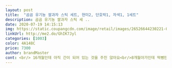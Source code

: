```yaml
---
layout: post 
title:  "곰곰 유기농 쌀과자 스틱 세트, 현미2, 단호박1, 자색1, 1세트" 
description: 곰곰 유기농 쌀과자 스틱 세 ..
date: 2020-07-19 14:15:13 
img: https://static.coupangcdn.com/image/retail/images/26526644230221-01f98030-b8c9-44d7-bab0-16cced349ff8.jpg 
linkUrl: http://me2.do/GhIK7Jyl 
categories: [1003] 
color: 4A148C 
price: 7300 
author: brandMaster 
cont: <br/> 16개월인데 아직 간이 되어 있는 것을 주진 않아요<br/>8개월아가인데 떡뻥만 주다가 다른 모양과자도<br/>결론은 아들이 한봉지씩 먹는다는거... <br/> 3개입인데... <br/> 벌써 33% 소진했어요 로켓배송이니 내일 또 오겠네요^^<br/>고소한 맛이라서 제가 먹어봐도 맛있네요<br/>과자에 맛이 있긴한데 저는 잘 못느끼겠더라고요<br/>그냥 떡뻥을 사줬더니 너무 지저분하게 먹어서<br/>그래도 떡뻥보다는 깔끔하게 먹기 좋아서 만족합니다<br/>그러다보니 유일한 과자가 쌀, 현미로 되어 있는 과자인데<br/>그리고 입가에 묻히지 않고 먹어서 너무 좋아요<br/>길어서 힘줘서 먹다보면 부러뜨리기도 하고<br/>까까를 얼마나 잘하는지<br/>다들 이거 사세요사세요<br/>다른 제품 보다 저렴해서 좋아요 마트 가격은 사악하더라고요<br/>단맛이 없이 고소한 맛으로 먹어요<br/>떡뻥은 넓어서 입가에 과자가 묻어 먹고나면<br/> 
---
```

 